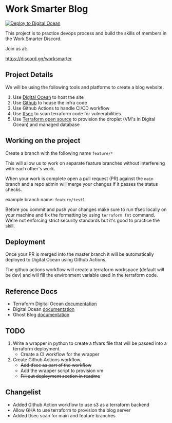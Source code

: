 # Work Smarter Blog
[![Deploy to Digital Ocean](https://github.com/pafable/work-smarter-blog/actions/workflows/deploy.yml/badge.svg?branch=main)](https://github.com/pafable/work-smarter-blog/actions/workflows/deploy.yml)

This project is to practice devops process and build the skills of members in the Work Smarter Discord.

Join us at:

https://discord.gg/worksmarter

## Project Details
We will be using the following tools and platforms to create a blog website.

1. Use [Digital Ocean](https://www.digitalocean.com/) to host the site
2. Use [Github](https://github.com/pafable/work-smarter-blog) to house the infra code
3. Use Github Actions to handle CI/CD workflow
4. Use [tfsec](https://aquasecurity.github.io/tfsec/v1.28.1/) to scan terraform code for vulnerabilities
5. Use [Terraform open source](https://developer.hashicorp.com/terraform/downloads) to provision the droplet (VM's in Digital Ocean) and managed database

## Working on the project
Create a branch with the following name `feature/*`

This will allow us to work on separate feature branches without interfereing with each other's work.

When your work is complete open a pull request (PR) against the `main` branch and a repo admin will merge your changes if it passes the status checks.

example branch name:
`feature/test1`

Before you commit and push your changes make sure to run tfsec locally on your machine and fix the formatting by using `terraform fmt` command.
We're not enforcing strict security standards but it's good to practice the skill.

## Deployment
Once your PR is merged into the master branch it will be automatically deployed to Digital Ocean using Github Actions.

The github actions workflow will create a terraform workspace (default will be dev) and will fill the environment variable used in the terraform code.
## Reference Docs
- Terraform Digital Ocean [documentation](https://registry.terraform.io/providers/digitalocean/digitalocean/latest/docs)
- Digital Ocean [documentation](https://docs.digitalocean.com/products/)
- Ghost Blog [documentation](https://ghost.org/docs/)

## TODO
1. Write a wrapper in python to create a tfvars file that will be passed into a terraform deployment.
    - Create a CI workflow for the wrapper
2. Create Github Actions workflow.
    - ~~Add tfsec as part of the workflow~~
    - Add the wrapper script to provision vm
    - ~~Fill out deployment section in readme~~

## Changelist 
- Added Github Action workflow to use s3 as a terraform backend
- Allow GHA to use terraform to provision the blog server 
- Added tfsec scan for main and feature branches